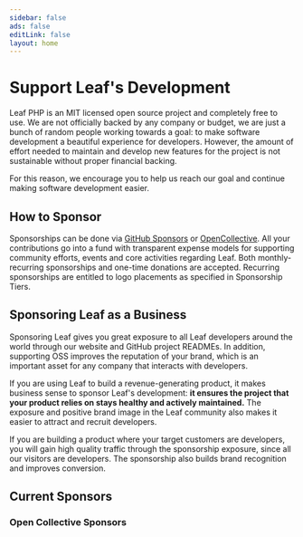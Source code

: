 ```yaml
---
sidebar: false
ads: false
editLink: false
layout: home
---
```


<!-- <script setup>
import SponsorsGroup from '/@theme/components/SponsorsGroup.vue'
</script> -->

# Support Leaf's Development

Leaf PHP is an MIT licensed open source project and completely free to use. We are not officially backed by any company or budget, we are just a bunch of random people working towards a goal: to make software development a beautiful experience for developers. However, the amount of effort needed to maintain and develop new features for the project is not sustainable without proper financial backing.

For this reason, we encourage you to help us reach our goal and continue making software development easier.

## How to Sponsor

Sponsorships can be done via [GitHub Sponsors](https://github.com/sponsors/leafsphp) or [OpenCollective](https://opencollective.com/leaf). All your contributions go into a fund with transparent expense models for supporting community efforts, events and core activities regarding Leaf. Both monthly-recurring sponsorships and one-time donations are accepted. Recurring sponsorships are entitled to logo placements as specified in Sponsorship Tiers.

## Sponsoring Leaf as a Business

Sponsoring Leaf gives you great exposure to all Leaf developers around the world through our website and GitHub project READMEs. In addition, supporting OSS improves the reputation of your brand, which is an important asset for any company that interacts with developers.

If you are using Leaf to build a revenue-generating product, it makes business sense to sponsor Leaf's development: **it ensures the project that your product relies on stays healthy and actively maintained.** The exposure and positive brand image in the Leaf community also makes it easier to attract and recruit developers.

If you are building a product where your target customers are developers, you will gain high quality traffic through the sponsorship exposure, since all our visitors are developers. The sponsorship also builds brand recognition and improves conversion.

## Current Sponsors

### Open Collective Sponsors

<!-- <SponsorsGroup tier="sponsor" placement="page" /> -->

<!-- 

## Recurring Pledges

Recurring pledges come with exclusive perks, e.g. having your name listed in the Leaf GitHub repository, or have your company logo placed on this website.

- [Become a backer or sponsor via OpenCollective](https://opencollective.com/leaf) (goes into a fund with transparent expense models supporting community efforts and events)

<iframe src="https://github.com/sponsors/leafsphp/card" title="Sponsor leafsphp" height="180" width="100%" style="border: 0; border-radius: 10px;"></iframe>

## Current Premium Sponsors

<support-OpenCollectiveSponsors />

If you run a business and are using Leaf in a revenue-generating product, it makes business sense to sponsor Leaf development: **it ensures the project that your product relies on stays healthy and actively maintained.** It can also help your exposure in the Leaf community and makes it easier to attract Leaf developers.

If you are an individual user and have enjoyed the productivity of using Leaf, consider donating as a sign of appreciation - like buying me coffee once in a while.
-->
